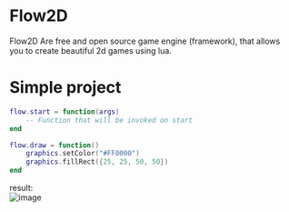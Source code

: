 # Flow2D
Flow2D Are free and open source game engine (framework), that allows you to create beautiful 2d games using lua.
# Simple project
```lua
flow.start = function(args)
    -- Function that will be invoked on start
end

flow.draw = function()
    graphics.setColor("#FF0000")
    graphics.fillRect({25, 25, 50, 50})
end
```
result:<br>
![image](https://github.com/Monsler/Flow2D/assets/105060825/106c5610-f069-403f-a6b1-6e998c750b83)
